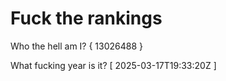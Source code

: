 # Fuck the rankings

Who the hell am I?
{ 13026488 }

What fucking year is it?
[ 2025-03-17T19:33:20Z ]
